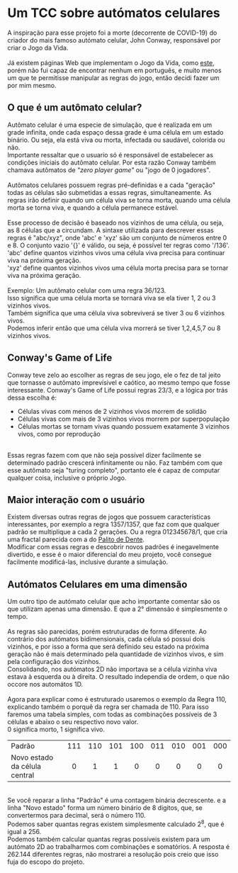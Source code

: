 # Um TCC sobre autómatos celulares

A inspiração para esse projeto foi a morte (decorrente de COVID-19) do criador do mais famoso autómato celular, John Conway, responsável por criar o Jogo da Vida. 
<br><br>
Já existem páginas Web que implementam o Jogo da Vida, como [este](https://playgameoflife.com), porém não fui capaz de encontrar nenhum em português, e muito menos um que te permitisse manipular as regras do jogo, então decidi fazer um por mim mesmo.

## O que é um autômato celular?

Autômato celular é uma especie de simulação, que é realizada em um grade infinita, onde cada espaço dessa grade é uma célula em um estado binário. Ou seja, ela está viva ou morta, infectada ou saudável, colorida ou não.
<br>
Importante ressaltar que o usuario só é responsável de estabelecer as condições iniciais do autômato celular. Por esta razão Conway também chamava autômatos de _"zero player game"_ ou "jogo de 0 jogadores".
<br><br>
Autômatos celulares possuem regras pré-definidas e a cada "geração" todas as células são submetidas a essas regras, simultaneamente.
As regras irão definir quando um célula viva se torna morta, quando uma célula morta se torna viva, e quando a célula permanece estável. 
<br><br>
Esse processo de decisão é baseado nos vizinhos de uma célula, ou seja, as 8 células que a circundam. A sintaxe utilizada para descrever essas regras é "abc/xyz", onde 'abc' e 'xyz' são um conjunto de números entre 0 e 8. O conjunto vazio '{}' é válido, ou seja, é possível ter regras como '/136'.
<br>
'abc' define quantos vizinhos vivos uma célula viva precisa para continuar viva na próxima geração.
<br>
'xyz' define quantos vizinhos vivos uma célula morta precisa para se tornar viva na próxima geração.
<br><br>
Exemplo: Um autômato celular com uma regra 36/123. 
<br>
Isso significa que uma célula morta se tornará viva se ela tiver 1, 2 ou 3 vizinhos vivos.
<br>
Também significa que uma célula viva sobreviverá se tiver 3 ou 6 vizinhos vivos.
<br> 
Podemos inferir então que uma célula viva morrerá se tiver 1,2,4,5,7 ou 8 vizinhos vivos.


## Conway's Game of Life
Conway teve zelo ao escolher as regras de seu jogo, ele o fez de tal jeito que tornasse o autômato imprevísivel e caótico, ao mesmo tempo que fosse interessante.
Conway's Game of Life possui regras 23/3, e a lógica por trás dessa escolha é: 
<br>
<ul>
	<li>Células vivas com menos de 2 vizinhos vivos morrem de solidão</li>
	<li>Células vivas com mais de 3 vizinhos vivos morrem por superpopulação</li>
	<li>Células mortas se tornam vivas quando possuem exatamente 3 vizinhos vivos, como por reprodução  </li>
</ul>
<br>
Essas regras fazem com que não seja possível dizer facilmente se determinado padrão crescerá infinitamente ou não. Faz também com que esse autômato seja "turing completo", portanto ele é capaz de computar qualquer coisa, inclusive o próprio Jogo.
<br>


## Maior interação com o usuário
Existem diversas outras regras de jogos que possuem características interessantes, por exemplo a regra 1357/1357, que faz com que qualquer padrão se multiplique a cada 2 gerações. Ou a regra 012345678/1, que cria uma fractal parecida com a do [Palito de Dente](https://en.wikipedia.org/wiki/Toothpick_sequence).
<br>
Modificar com essas regras e descobrir novos padrões é inegavelmente divertido, e esse é o maior diferencial do meu projeto, você consegue facilmente modificá-las, inclusive durante a simulação.


## Autómatos Celulares em uma dimensão
Um outro tipo de autómato celular que acho importante comentar são os que utilizam apenas uma dimensão. E que a 2° dimensão é simplesmente o tempo.
<br><br>
As regras são parecidas, porém estruturadas de forma diferente. Ao contrário dos autómatos bidimensionais, cada célula só possui dois vizinhos, e por isso a forma que será definido seu estado na próxima geração não é mais determinado pela quantidade de vizinhos vivos, e sim pela configuração dos vizinhos. 
<br>
Consolidando, nos autómatos 2D não importava se a célula vizinha viva estava à esquerda ou à direita. O resultado independia de ordem, o que não occore nos automátos 1D.
<br><br>
Agora para explicar como é estruturado usaremos o exemplo da Regra 110, explicando também o porquê da regra ser chamada de 110. Para isso faremos uma tabela simples, com todas as combinações possíveis de 3 células e abaixo o seu respectivo novo valor. 
<br>
0 significa morto, 1 significa vivo.

|                               |     |     |     |     |     |     |     |     |
| ----------------------------- |:---:|:---:|:---:|:---:|:---:|:---:|:---:|:---:|
| Padrão                        | 111 | 110 | 101 | 100 | 011 | 010 | 001 | 000 |
| Novo estado da célula central |  0  |  1  |  1  |  0  |  0  |  0  |  0  |  0  |

<br>
Se você reparar a linha "Padrão" é uma contagem binária decrescente. e a linha "Novo estado" forma um número binário de 8 digitos, que, se convertermos para decimal, será o número 110.
<br>
Podemos saber quantas regras existem simplesmente calculado 2<sup>8</sup>, que é igual a 256.
<br>
Podemos também calcular quantas regras possíveis existem para um autómato 2D ao trabalharmos com combinações e somatórios. A resposta é 262.144 diferentes regras, não mostrarei a resolução pois creio que isso fuja do escopo do projeto.